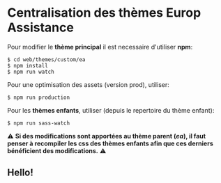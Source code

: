 # Centralisation des thèmes **Europ Assistance**


Pour modifier le **thème principal** il est necessaire d'utiliser **npm**:
```
$ cd web/themes/custom/ea
$ npm install
$ npm run watch
```
Pour une optimisation des assets (version prod), utiliser:
```
$ npm run production
```
Pour les **thèmes enfants**, utiliser (depuis le repertoire du thème enfant):
```
$ npm run sass-watch
```
⚠️ **Si des modifications sont apportées au thème parent (*ea*), il faut penser à recompiler les css des thèmes enfants afin que ces derniers bénéficient des modifications.** ⚠️

## Hello!
